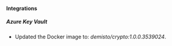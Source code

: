 
#### Integrations

##### Azure Key Vault

- Updated the Docker image to: *demisto/crypto:1.0.0.3539024*.

